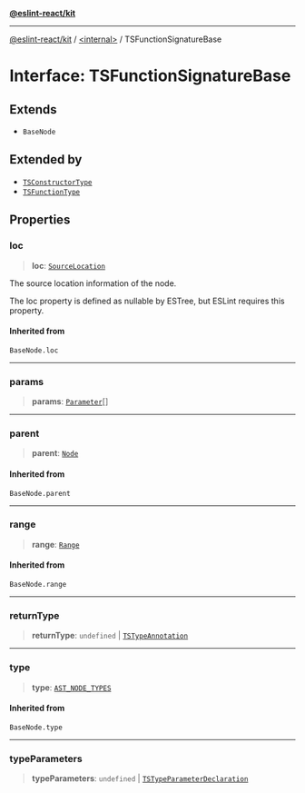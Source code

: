 [**@eslint-react/kit**](../../README.md)

***

[@eslint-react/kit](../../README.md) / [\<internal\>](../README.md) / TSFunctionSignatureBase

# Interface: TSFunctionSignatureBase

## Extends

- `BaseNode`

## Extended by

- [`TSConstructorType`](TSConstructorType.md)
- [`TSFunctionType`](TSFunctionType.md)

## Properties

### loc

> **loc**: [`SourceLocation`](SourceLocation.md)

The source location information of the node.

The loc property is defined as nullable by ESTree, but ESLint requires this property.

#### Inherited from

`BaseNode.loc`

***

### params

> **params**: [`Parameter`](../type-aliases/Parameter.md)[]

***

### parent

> **parent**: [`Node`](../type-aliases/Node.md)

#### Inherited from

`BaseNode.parent`

***

### range

> **range**: [`Range`](../type-aliases/Range.md)

#### Inherited from

`BaseNode.range`

***

### returnType

> **returnType**: `undefined` \| [`TSTypeAnnotation`](TSTypeAnnotation.md)

***

### type

> **type**: [`AST_NODE_TYPES`](../enumerations/AST_NODE_TYPES.md)

#### Inherited from

`BaseNode.type`

***

### typeParameters

> **typeParameters**: `undefined` \| [`TSTypeParameterDeclaration`](TSTypeParameterDeclaration.md)
